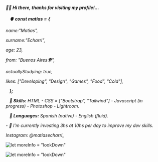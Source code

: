 
#### *👋🏻​ Hi there, thanks for visiting my profile!...*


     ***🫀 const matias =*** ***{***


*name:"Matias",*

*surname:"Echarri",*

*age: 23,*

*from: "Buenos Aires🌍",*

*actuallyStudying: true,*

*likes: ["Developing", "Design", "Games", "Food", "Cold"],*

   ***};***

   ***🌊 Skills:*** *HTML - CSS = ["Bootstrap", "Tailwind"] - Javascript  (in progress) - Photoshop - Lightroom.*

   ***🌊 Languages:*** *Spanish (native) - English (fluid).*


*- 🔭 I’m currently investing 3hs at 10hs per day to improve my dev skills.* 


*Instagram: @matiasecharri_*

![*let moreInfo = "lookDown"*](https://64.media.tumblr.com/7dfbef26b0388a91922e9727650b51e9/tumblr_ooy2i7l8Du1vefoo6o5_540.gifv)

![*let moreInfo = "lookDown"*](https://imageup.me/images/15820dcd-d3c9-4ccf-bc68-e0d7f96acc02.jpeg)








